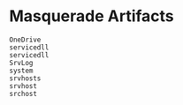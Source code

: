 # Masquerade Artifacts

```
OneDrive
servicedll
servicedll
SrvLog
system
srvhosts
srvhost
srchost
```